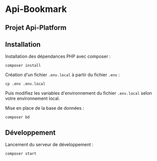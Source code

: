 
# Api-Bookmark

## Projet Api-Platform

## Installation

Installation des dépendances PHP avec composer :

```shell
composer install
```

Création d'un fichier `.env.local` à partir du fichier `.env` :

```shell
cp .env .env.local
```

Puis modifiez les variables d'environnement du fichier `.env.local` selon votre environnement local.

Mise en place de la base de données :

```shell
composer bd
```

## Développement

Lancement du serveur de développement :

```shell
composer start
```

